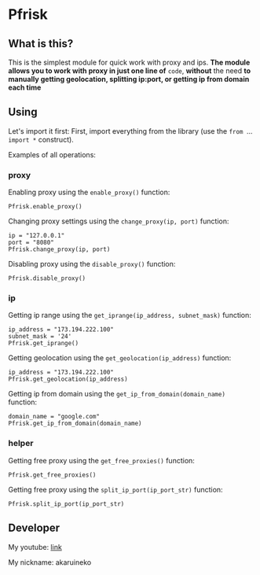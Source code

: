 # Pfrisk
## What is this? ##
This is the simplest module for quick work with proxy and ips. **The module allows you to work with proxy in just one line of** `code`, **without** the need **to manually getting geolocation, splitting ip:port, or getting ip from domain each time**


## Using
Let's import it first:
First, import everything from the library (use the `from `...` import *` construct).

Examples of all operations:

### proxy
Enabling proxy using the `enable_proxy()` function:

`Pfrisk.enable_proxy()`

Changing proxy settings using the `change_proxy(ip, port)` function:


    ip = "127.0.0.1"
    port = "8080"
    Pfrisk.change_proxy(ip, port)


Disabling proxy using the `disable_proxy()` function:

`Pfrisk.disable_proxy()`

### ip

Getting ip range using the `get_iprange(ip_address, subnet_mask)` function:

    ip_address = "173.194.222.100"
    subnet_mask = '24'
    Pfrisk.get_iprange()

Getting geolocation using the `get_geolocation(ip_address)` function:

    ip_address = "173.194.222.100"
    Pfrisk.get_geolocation(ip_address)

Getting ip from domain using the `get_ip_from_domain(domain_name)` function:

    domain_name = "google.com"
    Pfrisk.get_ip_from_domain(domain_name)

### helper
Getting free proxy using the `get_free_proxies()` function:

`Pfrisk.get_free_proxies()`

Getting free proxy using the `split_ip_port(ip_port_str)` function:

`Pfrisk.split_ip_port(ip_port_str)`

## Developer ##
My youtube: [link](http://www.youtube.com/@AkaruiNeko/) 

My nickname: akaruineko
